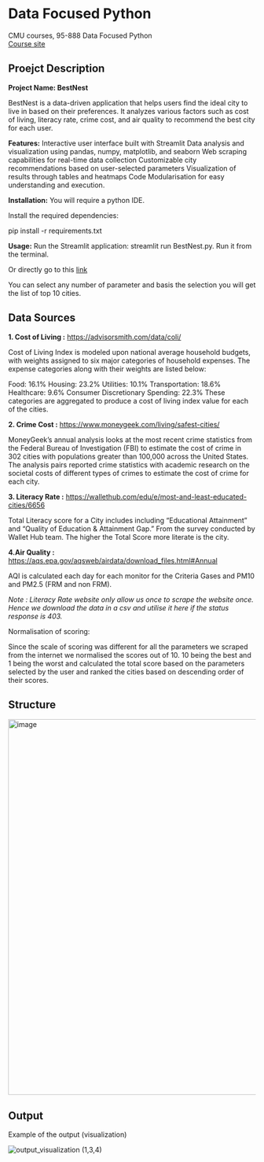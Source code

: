 # Data Focused Python
CMU courses, 95-888 Data Focused Python  
[Course site](https://api.heinz.cmu.edu/courses_api/course_detail/95-888/)


## Proejct Description
**Project Name: BestNest**

BestNest is a data-driven application that helps users find the ideal city to live in based on their preferences. It analyzes various factors such as cost of living, literacy rate, crime cost, and air quality to recommend the best city for each user.

**Features:**
Interactive user interface built with Streamlit
Data analysis and visualization using pandas, numpy, matplotlib, and seaborn
Web scraping capabilities for real-time data collection
Customizable city recommendations based on user-selected parameters
Visualization of results through tables and heatmaps
Code Modularisation for easy understanding and execution.

**Installation:**
You will require a python IDE.

Install the required dependencies:

pip install -r requirements.txt

**Usage:**
Run the Streamlit application:
streamlit run BestNest.py. Run it from the terminal.

Or directly go to this [link](https://data-focused-python-bestnest.streamlit.app/)

You can select any number of parameter and basis the selection you will get the list of top 10 cities.

## Data Sources

**1. Cost of Living :** https://advisorsmith.com/data/coli/

Cost of Living Index is modeled upon national average household budgets, with weights assigned to six major categories of household expenses. 
The expense categories along with their weights are listed below:

Food: 16.1%
Housing: 23.2%
Utilities: 10.1%
Transportation: 18.6%
Healthcare: 9.6%
Consumer Discretionary Spending: 22.3%
These categories are aggregated to produce a cost of living index value for each of the cities.

**2. Crime Cost :** https://www.moneygeek.com/living/safest-cities/

MoneyGeek’s annual analysis looks at the most recent crime statistics from the Federal Bureau of Investigation (FBI) to estimate the cost of crime in 302 cities with populations greater than 100,000 across the United States. 
The analysis pairs reported crime statistics with academic research on the societal costs of different types of crimes to estimate the cost of crime for each city.


**3. Literacy Rate :** https://wallethub.com/edu/e/most-and-least-educated-cities/6656

Total Literacy score for a City includes  including “Educational Attainment” and “Quality of Education & Attainment Gap.” From the survey conducted by Wallet Hub team. The higher the Total Score more literate is the city.

**4.Air Quality :** https://aqs.epa.gov/aqsweb/airdata/download_files.html#Annual

AQI is calculated each day for each monitor for the Criteria Gases and PM10 and PM2.5 (FRM and non FRM).

*Note :
Literacy Rate website only allow us once to scrape the website once. 
Hence we download the data in a csv and utilise it here if the status response is 403.*


Normalisation of scoring:

Since the scale of scoring was different for all the parameters we scraped from the internet we normalised the scores out of 10. 10 being the best and 1 being the worst and calculated the total score based on the parameters selected by the user and ranked the cities based on descending order of their scores.

## Structure
<img width="764" alt="image" src="https://github.com/user-attachments/assets/048f300c-4078-42d2-a380-f73954a75abe" />

## Output
Example of the output (visualization)

![output_visualization (1,3,4)](https://github.com/user-attachments/assets/98c38e87-9464-4378-be19-95fe09e9ac78)


